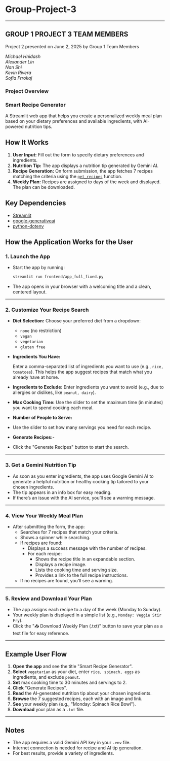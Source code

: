 # Group-Project-3
---
## GROUP 1 PROJECT 3 TEAM MEMBERS
 Project 2 presented on June 2, 2025 by Group 1 Team Members
 
 *Michael Hnidash*  
 *Alexander Lin*  
 *Nan Shi*   
 *Kevin Rivera*  
 *Sofia Frrokaj*  
 
### **Project Overview**

### **Smart Recipe Generator**
A Streamlit web app that helps you create a personalized weekly meal plan based on your dietary preferences and available ingredients, with AI-powered nutrition tips.

## How It Works
1. **User Input:**
   Fill out the form to specify dietary preferences and ingredients.
2. **Nutrition Tip:**
   The app displays a nutrition tip generated by Gemini AI.
3. **Recipe Generation:**
   On form submission, the app fetches 7 recipes matching the criteria using the [`get_recipes`](../services/api_utils.py) function.
4. **Weekly Plan:**
   Recipes are assigned to days of the week and displayed. The plan can be downloaded.
## Key Dependencies
- [Streamlit](https://streamlit.io/)
- [google-generativeai](https://pypi.org/project/google-generativeai/)
- [python-dotenv](https://pypi.org/project/python-dotenv/)

## How the Application Works for the User

### 1. Launch the App

- Start the app by running:
  ```sh
  streamlit run frontend/app_full_fixed.py
  ```
- The app opens in your browser with a welcoming title and a clean, centered layout.
---
### 2. Customize Your Recipe Search

- **Diet Selection:**
  Choose your preferred diet from a dropdown:
  - `none` (no restriction)
  - `vegan`
  - `vegetarian`
  - `gluten free`
    
- **Ingredients You Have:**
  
  Enter a comma-separated list of ingredients you want to use (e.g., `rice, tomatoes`).
  This helps the app suggest recipes that match what you already have at home.
  
- **Ingredients to Exclude:**
  Enter ingredients you want to avoid (e.g., due to allergies or dislikes, like `peanut, dairy`).
  
- **Max Cooking Time:**
  Use the slider to set the maximum time (in minutes) you want to spend cooking each meal.
  
- **Number of People to Serve:**
-   Use the slider to set how many servings you need for each recipe.
- **Generate Recipes:**- 
-   Click the "Generate Recipes" button to start the search.
---
### 3. Get a Gemini Nutrition Tip
- As soon as you enter ingredients, the app uses Google Gemini AI to generate a helpful nutrition or healthy cooking tip tailored to your chosen ingredients.
- The tip appears in an info box for easy reading.
- If there’s an issue with the AI service, you’ll see a warning message.
---
### 4. View Your Weekly Meal Plan
- After submitting the form, the app:
  - Searches for 7 recipes that match your criteria.
  - Shows a spinner while searching.
  - If recipes are found:
    - Displays a success message with the number of recipes.
    - For each recipe:
      - Shows the recipe title in an expandable section.
      - Displays a recipe image.
      - Lists the cooking time and serving size.
      - Provides a link to the full recipe instructions.
  - If no recipes are found, you’ll see a warning.
---
### 5. Review and Download Your Plan
- The app assigns each recipe to a day of the week (Monday to Sunday).
- Your weekly plan is displayed in a simple list (e.g., `Monday: Veggie Stir Fry`).
- Click the ":inbox_tray: Download Weekly Plan (.txt)" button to save your plan as a text file for easy reference.
---
## Example User Flow
1. **Open the app** and see the title "Smart Recipe Generator".
2. **Select** `vegetarian` as your diet, enter `rice, spinach, eggs` as ingredients, and exclude `peanut`.
3. **Set** max cooking time to 30 minutes and servings to 2.
4. **Click** "Generate Recipes".
5. **Read** the AI-generated nutrition tip about your chosen ingredients.
6. **Browse** the 7 suggested recipes, each with an image and link.
7. **See** your weekly plan (e.g., "Monday: Spinach Rice Bowl").
8. **Download** your plan as a `.txt` file.
---
## Notes
- The app requires a valid Gemini API key in your `.env` file.
- Internet connection is needed for recipe and AI tip generation.
- For best results, provide a variety of ingredients.
